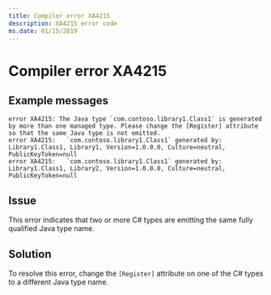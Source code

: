 ```yaml
---
title: Compiler error XA4215
description: XA4215 error code
ms.date: 01/15/2019
---
```

# Compiler error XA4215

## Example messages

```
error XA4215: The Java type `com.contoso.library1.Class1` is generated by more than one managed type. Please change the [Register] attribute so that the same Java type is not emitted.
error XA4215:   `com.contoso.library1.Class1` generated by: Library1.Class1, Library1, Version=1.0.0.0, Culture=neutral, PublicKeyToken=null
error XA4215:   `com.contoso.library1.Class1` generated by: Library1.Class1, Library2, Version=1.0.0.0, Culture=neutral, PublicKeyToken=null
```

## Issue

This error indicates that two or more C# types are emitting the same fully
qualified Java type name.

## Solution

To resolve this error, change the `[Register]` attribute on one of the C# types
to a different Java type name.
